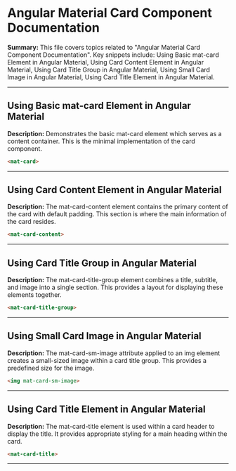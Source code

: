 # Angular Material Card Component Documentation

**Summary:** This file covers topics related to "Angular Material Card Component Documentation". Key snippets include: Using Basic mat-card Element in Angular Material, Using Card Content Element in Angular Material, Using Card Title Group in Angular Material, Using Small Card Image in Angular Material, Using Card Title Element in Angular Material.

---

## Using Basic mat-card Element in Angular Material

**Description:** Demonstrates the basic mat-card element which serves as a content container. This is the minimal implementation of the card component.

```html
<mat-card>
```

---

## Using Card Content Element in Angular Material

**Description:** The mat-card-content element contains the primary content of the card with default padding. This section is where the main information of the card resides.

```html
<mat-card-content>
```

---

## Using Card Title Group in Angular Material

**Description:** The mat-card-title-group element combines a title, subtitle, and image into a single section. This provides a layout for displaying these elements together.

```html
<mat-card-title-group>
```

---

## Using Small Card Image in Angular Material

**Description:** The mat-card-sm-image attribute applied to an img element creates a small-sized image within a card title group. This provides a predefined size for the image.

```html
<img mat-card-sm-image>
```

---

## Using Card Title Element in Angular Material

**Description:** The mat-card-title element is used within a card header to display the title. It provides appropriate styling for a main heading within the card.

```html
<mat-card-title>
```

---